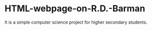 # HTML-webpage-on-R.D.-Barman
It  is a  simple computer science project for higher secondary students.
